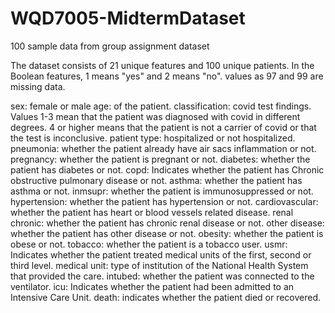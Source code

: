 # WQD7005-MidtermDataset
100 sample data from group assignment dataset

The dataset consists of 21 unique features and 100 unique patients. In the Boolean features, 1 means "yes" and 2 means "no". values as 97 and 99 are missing data.

sex: female or male
age: of the patient.
classification: covid test findings. Values 1-3 mean that the patient was diagnosed with covid in different
degrees. 4 or higher means that the patient is not a carrier of covid or that the test is inconclusive.
patient type: hospitalized or not hospitalized.
pneumonia: whether the patient already have air sacs inflammation or not.
pregnancy: whether the patient is pregnant or not.
diabetes: whether the patient has diabetes or not.
copd: Indicates whether the patient has Chronic obstructive pulmonary disease or not.
asthma: whether the patient has asthma or not.
inmsupr: whether the patient is immunosuppressed or not.
hypertension: whether the patient has hypertension or not.
cardiovascular: whether the patient has heart or blood vessels related disease.
renal chronic: whether the patient has chronic renal disease or not.
other disease: whether the patient has other disease or not.
obesity: whether the patient is obese or not.
tobacco: whether the patient is a tobacco user.
usmr: Indicates whether the patient treated medical units of the first, second or third level.
medical unit: type of institution of the National Health System that provided the care.
intubed: whether the patient was connected to the ventilator.
icu: Indicates whether the patient had been admitted to an Intensive Care Unit.
death: indicates whether the patient died or recovered.
